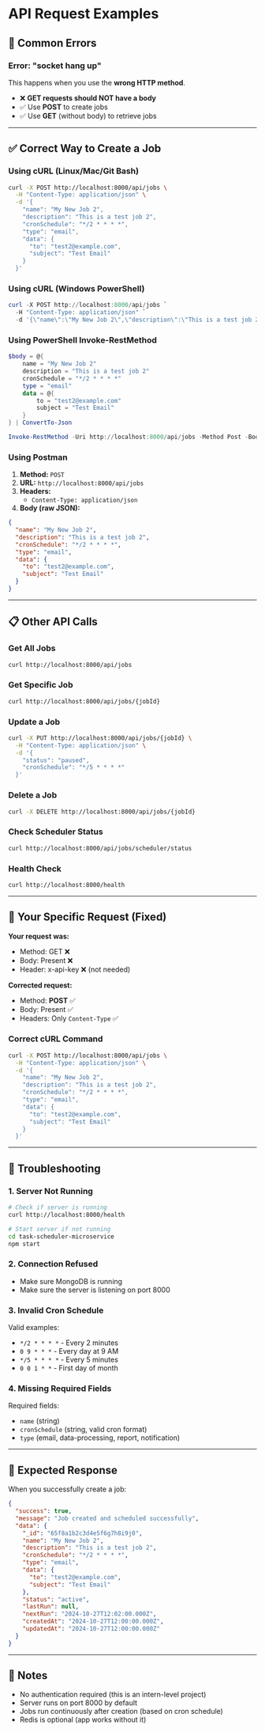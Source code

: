 # API Request Examples

## 🚨 Common Errors

### Error: "socket hang up"
This happens when you use the **wrong HTTP method**.

- ❌ **GET requests should NOT have a body**
- ✅ Use **POST** to create jobs
- ✅ Use **GET** (without body) to retrieve jobs

---

## ✅ Correct Way to Create a Job

### Using cURL (Linux/Mac/Git Bash)

```bash
curl -X POST http://localhost:8000/api/jobs \
  -H "Content-Type: application/json" \
  -d '{
    "name": "My New Job 2",
    "description": "This is a test job 2",
    "cronSchedule": "*/2 * * * *",
    "type": "email",
    "data": {
      "to": "test2@example.com",
      "subject": "Test Email"
    }
  }'
```

### Using cURL (Windows PowerShell)

```powershell
curl -X POST http://localhost:8000/api/jobs `
  -H "Content-Type: application/json" `
  -d '{\"name\":\"My New Job 2\",\"description\":\"This is a test job 2\",\"cronSchedule\":\"*/2 * * * *\",\"type\":\"email\",\"data\":{\"to\":\"test2@example.com\",\"subject\":\"Test Email\"}}'
```

### Using PowerShell Invoke-RestMethod

```powershell
$body = @{
    name = "My New Job 2"
    description = "This is a test job 2"
    cronSchedule = "*/2 * * * *"
    type = "email"
    data = @{
        to = "test2@example.com"
        subject = "Test Email"
    }
} | ConvertTo-Json

Invoke-RestMethod -Uri http://localhost:8000/api/jobs -Method Post -Body $body -ContentType "application/json"
```

### Using Postman

1. **Method:** `POST`
2. **URL:** `http://localhost:8000/api/jobs`
3. **Headers:**
   - `Content-Type: application/json`
4. **Body (raw JSON):**
```json
{
  "name": "My New Job 2",
  "description": "This is a test job 2",
  "cronSchedule": "*/2 * * * *",
  "type": "email",
  "data": {
    "to": "test2@example.com",
    "subject": "Test Email"
  }
}
```

---

## 📋 Other API Calls

### Get All Jobs
```bash
curl http://localhost:8000/api/jobs
```

### Get Specific Job
```bash
curl http://localhost:8000/api/jobs/{jobId}
```

### Update a Job
```bash
curl -X PUT http://localhost:8000/api/jobs/{jobId} \
  -H "Content-Type: application/json" \
  -d '{
    "status": "paused",
    "cronSchedule": "*/5 * * * *"
  }'
```

### Delete a Job
```bash
curl -X DELETE http://localhost:8000/api/jobs/{jobId}
```

### Check Scheduler Status
```bash
curl http://localhost:8000/api/jobs/scheduler/status
```

### Health Check
```bash
curl http://localhost:8000/health
```

---

## 🎯 Your Specific Request (Fixed)

**Your request was:**
- Method: GET ❌
- Body: Present ❌
- Header: x-api-key ❌ (not needed)

**Corrected request:**
- Method: **POST** ✅
- Body: Present ✅
- Headers: Only `Content-Type` ✅

### Correct cURL Command

```bash
curl -X POST http://localhost:8000/api/jobs \
  -H "Content-Type: application/json" \
  -d '{
    "name": "My New Job 2",
    "description": "This is a test job 2",
    "cronSchedule": "*/2 * * * *",
    "type": "email",
    "data": {
      "to": "test2@example.com",
      "subject": "Test Email"
    }
  }'
```

---

## 🐛 Troubleshooting

### 1. Server Not Running
```bash
# Check if server is running
curl http://localhost:8000/health

# Start server if not running
cd task-scheduler-microservice
npm start
```

### 2. Connection Refused
- Make sure MongoDB is running
- Make sure the server is listening on port 8000

### 3. Invalid Cron Schedule
Valid examples:
- `*/2 * * * *` - Every 2 minutes
- `0 9 * * *` - Every day at 9 AM
- `*/5 * * * *` - Every 5 minutes
- `0 0 1 * *` - First day of month

### 4. Missing Required Fields
Required fields:
- `name` (string)
- `cronSchedule` (string, valid cron format)
- `type` (email, data-processing, report, notification)

---

## 🎉 Expected Response

When you successfully create a job:

```json
{
  "success": true,
  "message": "Job created and scheduled successfully",
  "data": {
    "_id": "65f8a1b2c3d4e5f6g7h8i9j0",
    "name": "My New Job 2",
    "description": "This is a test job 2",
    "cronSchedule": "*/2 * * * *",
    "type": "email",
    "data": {
      "to": "test2@example.com",
      "subject": "Test Email"
    },
    "status": "active",
    "lastRun": null,
    "nextRun": "2024-10-27T12:02:00.000Z",
    "createdAt": "2024-10-27T12:00:00.000Z",
    "updatedAt": "2024-10-27T12:00:00.000Z"
  }
}
```

---

## 📝 Notes

- No authentication required (this is an intern-level project)
- Server runs on port 8000 by default
- Jobs run continuously after creation (based on cron schedule)
- Redis is optional (app works without it)

